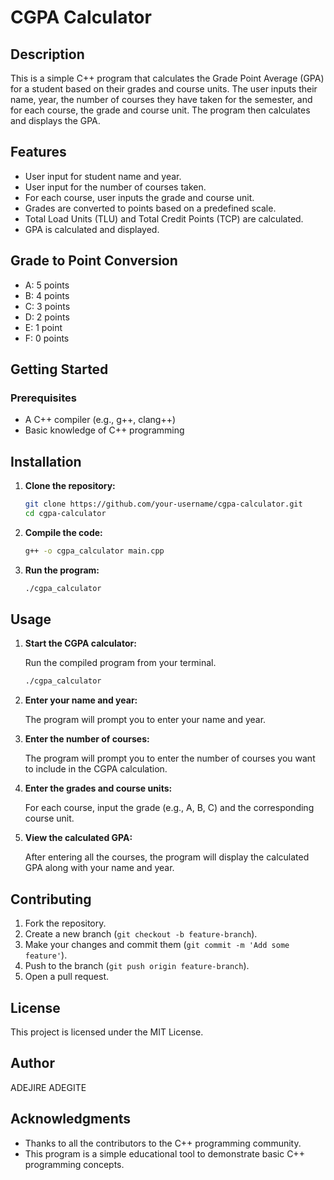 # CGPA Calculator

## Description

This is a simple C++ program that calculates the Grade Point Average (GPA) for a student based on their grades and course units. The user inputs their name, year, the number of courses they have taken for the semester, and for each course, the grade and course unit. The program then calculates and displays the GPA.

## Features

- User input for student name and year.
- User input for the number of courses taken.
- For each course, user inputs the grade and course unit.
- Grades are converted to points based on a predefined scale.
- Total Load Units (TLU) and Total Credit Points (TCP) are calculated.
- GPA is calculated and displayed.

## Grade to Point Conversion

- A: 5 points
- B: 4 points
- C: 3 points
- D: 2 points
- E: 1 point
- F: 0 points

## Getting Started

### Prerequisites

- A C++ compiler (e.g., g++, clang++)
- Basic knowledge of C++ programming

## Installation

1. **Clone the repository:**

   ```bash
   git clone https://github.com/your-username/cgpa-calculator.git
   cd cgpa-calculator
   ```

2. **Compile the code:**

   ```bash
   g++ -o cgpa_calculator main.cpp
   ```

3. **Run the program:**

   ```bash
   ./cgpa_calculator
   ```

## Usage

1. **Start the CGPA calculator:**

   Run the compiled program from your terminal.

   ```bash
   ./cgpa_calculator
   ```

2. **Enter your name and year:**

   The program will prompt you to enter your name and year.

3. **Enter the number of courses:**

   The program will prompt you to enter the number of courses you want to include in the CGPA calculation.

4. **Enter the grades and course units:**

   For each course, input the grade (e.g., A, B, C) and the corresponding course unit.

5. **View the calculated GPA:**

   After entering all the courses, the program will display the calculated GPA along with your name and year.


## Contributing

1. Fork the repository.
2. Create a new branch (`git checkout -b feature-branch`).
3. Make your changes and commit them (`git commit -m 'Add some feature'`).
4. Push to the branch (`git push origin feature-branch`).
5. Open a pull request.

## License

This project is licensed under the MIT License.

## Author

ADEJIRE ADEGITE

## Acknowledgments

- Thanks to all the contributors to the C++ programming community.
- This program is a simple educational tool to demonstrate basic C++ programming concepts.